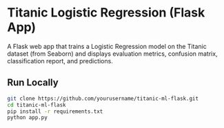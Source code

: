 # Titanic Logistic Regression (Flask App)

A Flask web app that trains a Logistic Regression model on the Titanic dataset (from Seaborn) and displays evaluation metrics, confusion matrix, classification report, and predictions.

## Run Locally
```bash
git clone https://github.com/yourusername/titanic-ml-flask.git
cd titanic-ml-flask
pip install -r requirements.txt
python app.py
